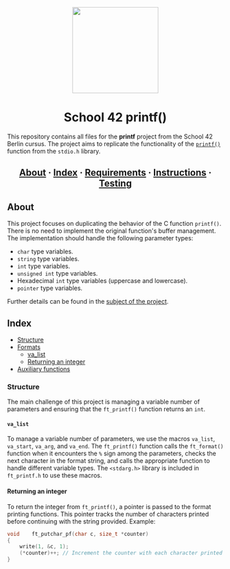 <div id="header" align="center">
  <img src="https://media.giphy.com/media/QXJd9XVrgJuDFhhcOX/giphy.gif" width="200"/>
</div>

<h1 align="center">School 42 printf()</h1>

This repository contains all files for the __printf__ project from the School 42 Berlin cursus. The project aims to replicate the functionality of the [`printf()`](https://es.wikipedia.org/wiki/Printf) function from the `stdio.h` library.

<h2 align="center">
	<a href="#about">About</a>
	<span> · </span>
	<a href="#index">Index</a>
	<span> · </span>
	<a href="#requirements">Requirements</a>
	<span> · </span>
	<a href="#instructions">Instructions</a>
	<span> · </span>
	<a href="#testing">Testing</a>
</h2>

## About
This project focuses on duplicating the behavior of the C function `printf()`. There is no need to implement the original function's buffer management. The implementation should handle the following parameter types:

- `char` type variables.
- `string` type variables.
- `int` type variables.
- `unsigned int` type variables.
- Hexadecimal `int` type variables (uppercase and lowercase).
- `pointer` type variables.

Further details can be found in the [subject of the project](https://github.com/mukhammadsiddiq/42Berlin_Guideline/blob/main/printf.es.subject.pdf).

## Index
- [Structure](#structure)
- [Formats](#formats)
	- [va_list](#va_list)
	- [Returning an integer](#returning-an-integer)
- [Auxiliary functions](#auxiliary-functions)

### Structure
The main challenge of this project is managing a variable number of parameters and ensuring that the `ft_printf()` function returns an `int`.

#### `va_list`
To manage a variable number of parameters, we use the macros `va_list`, `va_start`, `va_arg`, and `va_end`. The `ft_printf()` function calls the `ft_format()` function when it encounters the `%` sign among the parameters, checks the next character in the format string, and calls the appropriate function to handle different variable types. The `<stdarg.h>` library is included in `ft_printf.h` to use these macros.

#### Returning an integer
To return the integer from `ft_printf()`, a pointer is passed to the format printing functions. This pointer tracks the number of characters printed before continuing with the string provided. Example:

```c
void	ft_putchar_pf(char c, size_t *counter)
{
	write(1, &c, 1);
	(*counter)++; // Increment the counter with each character printed
}
